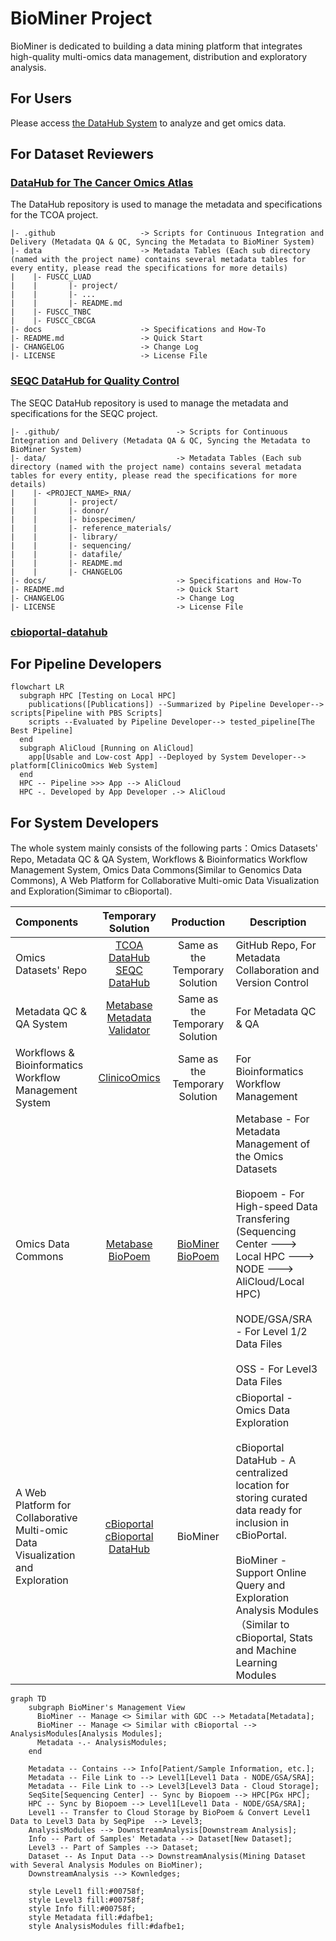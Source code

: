 # BioMiner Project
BioMiner is dedicated to building a data mining platform that integrates high-quality multi-omics data management, distribution and exploratory analysis.

## For Users
Please access [the DataHub System](http://biominer.3steps.cn) to analyze and get omics data.

## For Dataset Reviewers

### [DataHub for The Cancer Omics Atlas](https://github.com/biominer-lab/datahub)

The DataHub repository is used to manage the metadata and specifications for the TCOA project.

```
|- .github                   -> Scripts for Continuous Integration and Delivery (Metadata QA & QC, Syncing the Metadata to BioMiner System)
|- data                      -> Metadata Tables (Each sub directory (named with the project name) contains several metadata tables for every entity, please read the specifications for more details)
|    |- FUSCC_LUAD
|    |       |- project/
|    |       |- ...
|    |       |- README.md
|    |- FUSCC_TNBC
|    |- FUSCC_CBCGA
|- docs                      -> Specifications and How-To
|- README.md                 -> Quick Start
|- CHANGELOG                 -> Change Log
|- LICENSE                   -> License File
```

### [SEQC DataHub for Quality Control](https://github.com/biominer-lab/seqc-datahub)

The SEQC DataHub repository is used to manage the metadata and specifications for the SEQC project.

```
|- .github/                          -> Scripts for Continuous Integration and Delivery (Metadata QA & QC, Syncing the Metadata to BioMiner System)
|- data/                             -> Metadata Tables (Each sub directory (named with the project name) contains several metadata tables for every entity, please read the specifications for more details)
|    |- <PROJECT_NAME>_RNA/
|    |       |- project/
|    |       |- donor/
|    |       |- biospecimen/
|    |       |- reference_materials/
|    |       |- library/
|    |       |- sequencing/
|    |       |- datafile/
|    |       |- README.md
|    |       |- CHANGELOG
|- docs/                             -> Specifications and How-To
|- README.md                         -> Quick Start
|- CHANGELOG                         -> Change Log
|- LICENSE                           -> License File
```

### [cbioportal-datahub](https://github.com/biominer-lab/cbioportal-datahub)

## For Pipeline Developers

```mermaid
flowchart LR
  subgraph HPC [Testing on Local HPC]
    publications([Publications]) --Summarized by Pipeline Developer--> scripts[Pipeline with PBS Scripts]
    scripts --Evaluated by Pipeline Developer--> tested_pipeline[The Best Pipeline]
  end
  subgraph AliCloud [Running on AliCloud]
    app[Usable and Low-cost App] --Deployed by System Developer--> platform[ClinicoOmics Web System]
  end
  HPC -- Pipeline >>> App --> AliCloud
  HPC -. Developed by App Developer .-> AliCloud
```

## For System Developers

The whole system mainly consists of the following parts：Omics Datasets' Repo, Metadata QC & QA System, Workflows & Bioinformatics Workflow Management System, Omics Data Commons(Similar to Genomics Data Commons), A Web Platform for Collaborative Multi-omic Data Visualization and Exploration(Simimar to cBioportal).

| Components | Temporary Solution | Production |Description|
|:------------|:----------:|:------------------:|-------------------------|
| Omics Datasets' Repo | [TCOA DataHub](https://github.com/biominer-lab/datahub)<br/>[SEQC DataHub](https://github.com/biominer-lab/seqc-datahub)  |   Same as the Temporary Solution   | GitHub Repo, For Metadata Collaboration and Version Control|
| Metadata QC & QA System | [Metabase](https://github.com/yjcyxky/metabase)<br/>[Metadata Validator](https://github.com/yjcyxky/metadata-tool) |   Same as the Temporary Solution   | For Metadata QC & QA |
| Workflows & Bioinformatics Workflow Management System | [ClinicoOmics](https://github.com/yjcyxky/clinico-omics) | Same as the Temporary Solution |For Bioinformatics Workflow Management |
| Omics Data Commons | [Metabase](https://github.com/yjcyxky/metabase)<br/>[BioPoem](https://github.com/yjcyxky/biopoem) | [BioMiner](https://github.com/yjcyxky/biominer)<br/>[BioPoem](https://github.com/yjcyxky/biopoem) |Metabase - For Metadata Management of the Omics Datasets<br/><br/>Biopoem - For High-speed Data Transfering (Sequencing Center ---> Local HPC ---> NODE ---> AliCloud/Local HPC)<br/><br/>NODE/GSA/SRA - For Level 1/2 Data Files<br/><br/>OSS - For Level3 Data Files |
| A Web Platform for Collaborative Multi-omic Data Visualization and Exploration | [cBioportal](https://github.com/yjcyxky/cbioportal)<br/>[cBioportal DataHub](https://github.com/biominer-lab/cbioportal-datahub)  | BioMiner |cBioportal - Omics Data Exploration<br/><br/>cBioportal DataHub - A centralized location for storing curated data ready for inclusion in cBioPortal.<br/><br/>BioMiner - Support Online Query and Exploration Analysis Modules（Similar to cBioportal, Stats and Machine Learning Modules|

```mermaid
graph TD
    subgraph BioMiner's Management View
      BioMiner -- Manage <> Similar with GDC --> Metadata[Metadata];
      BioMiner -- Manage <> Similar with cBioportal --> AnalysisModules[Analysis Modules];
      Metadata -.- AnalysisModules;
    end

    Metadata -- Contains --> Info[Patient/Sample Information, etc.];
    Metadata -- File Link to --> Level1[Level1 Data - NODE/GSA/SRA];
    Metadata -- File Link to --> Level3[Level3 Data - Cloud Storage];
    SeqSite[Sequencing Center] -- Sync by Biopoem --> HPC[PGx HPC];
    HPC -- Sync by Biopoem --> Level1[Level1 Data - NODE/GSA/SRA];
    Level1 -- Transfer to Cloud Storage by BioPoem & Convert Level1 Data to Level3 Data by SeqPipe  --> Level3;
    AnalysisModules --> DownstreamAnalysis[Downstream Analysis];
    Info -- Part of Samples' Metadata --> Dataset[New Dataset];
    Level3 -- Part of Samples --> Dataset;
    Dataset -- As Input Data --> DownstreamAnalysis(Mining Dataset with Several Analysis Modules on BioMiner);
    DownstreamAnalysis --> Kownledges;
    
    style Level1 fill:#00758f;
    style Level3 fill:#00758f;
    style Info fill:#00758f;
    style Metadata fill:#dafbe1;
    style AnalysisModules fill:#dafbe1;
```
